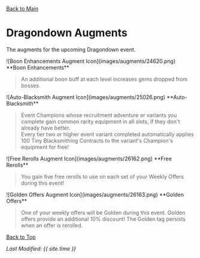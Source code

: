 [Back to Main](index.md)

# Dragondown Augments

The augments for the upcoming Dragondown event.

<div markdown="1" class="abilityBorder"><div markdown="1" class="abilityBorderInner">
![Boon Enhancements Augment Icon](images/augments/24620.png) **Boon Enhancements**

> An additional boon buff at each level increases gems dropped from bosses.  
</div></div>

<div markdown="1" class="abilityBorder"><div markdown="1" class="abilityBorderInner">
![Auto-Blacksmith Augment Icon](images/augments/25026.png) **Auto-Blacksmith**

> Event Champions whose recruitment adventure or variants you complete gain common rarity equipment in all slots, if they don't already have better.  
> Every tier two or higher event variant completed automatically applies 100 Tiny Blacksmithing Contracts to the variant's Champion's equipment for free!  
</div></div>

<div markdown="1" class="abilityBorder"><div markdown="1" class="abilityBorderInner">
![Free Rerolls Augment Icon](images/augments/26162.png) **Free Rerolls**

> You gain five free rerolls to use on each set of your Weekly Offers during this event!  
</div></div>

<div markdown="1" class="abilityBorder"><div markdown="1" class="abilityBorderInner">
![Golden Offers Augment Icon](images/augments/26163.png) **Golden Offers**

> One of your weekly offers will be Golden during this event. Golden offers provide an additional 10% discount! The Golden tag persists when an offer is rerolled.  
</div></div>

[Back to Top](#top)

*Last Modified: {{ site.time }}*